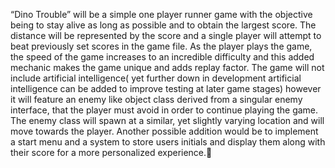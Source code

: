 “Dino Trouble” will be a simple one player runner game with the objective being to stay alive as long as possible and to obtain the largest score. The distance will be represented by the score and a single player will attempt to beat previously set scores in the game file. As the player plays the game, the speed of the game increases to an incredible difficulty and this added mechanic makes the game unique and adds replay factor. The game will not include artificial intelligence( yet further down in development artificial intelligence can be added to improve testing at later game stages) however it will feature an enemy like object class derived from a singular enemy interface, that the player must avoid in order to continue playing the game. The enemy class will spawn at a similar, yet slightly varying location and will move towards the player. Another possible addition would be to implement a start menu and a system to store users initials and display them along with their score for a more personalized experience.
